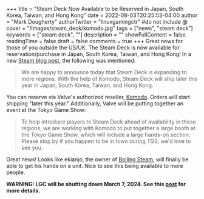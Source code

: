 +++
title = "Steam Deck Now Available to be Reserved in Japan, South Korea, Taiwan, and Hong Kong"
date = 2022-08-03T20:25:53-04:00
author = "Mark Dougherty"
authorTwitter = "linuxgamingctr" #do not include @
cover = "/images/steam_deck/komodo.jpg"
tags = ["news", "steam deck"]
keywords = ["steam deck", ""]
description = ""
showFullContent = false
readingTime = false
draft = false
comments = true
+++
Great news for those of you outside the US/UK. The Steam Deck is now available for reservation/purchase in Japan, South Korea, Taiwan, and Hong Kong! In a new [Steam blog post](https://store.steampowered.com/news/app/1675200/view/3413183219974962933), the following was mentioned:

> We are happy to announce today that Steam Deck is expanding to more regions. With the help of Komodo, Steam Deck will ship later this year in Japan, South Korea, Taiwan, and Hong Kong.

You can reserve via Valve's authorized reseller, [Komodo](https://steamdeck.komodo.jp/). Orders will start shipping "later this year." Additionally, Valve will be putting together an event at the Tokyo Game Show:

> To help introduce players to Steam Deck ahead of availability in these regions, we are working with Komodo to put together a large booth at the Tokyo Game Show, which will include a large hands-on section. Please stop by if you happen to be in town during TGS, we'd love to see you.

Great news! Looks like ekianjo, the owner of [Boiling Steam](https://boilingsteam.com), will finally be able to get his hands on a unit. Nice to see this being available to more people.

**WARNING: LGC will be shutting down March 7, 2024. See this [post](https://linuxgamingcentral.com/posts/the-end-of-lgc/) for more details.**
